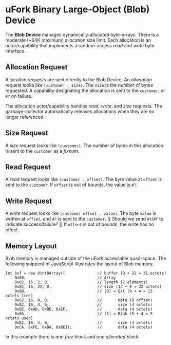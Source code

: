 # uFork Binary Large-Object (Blob) Device

The **Blob Device** manages dynamically-allocated byte-arrays.
There is a moderate (~64K maximum) allocation size limit.
Each allocation is an actor/capability that implements
a random-access _read_ and _write_ byte interface.

## Allocation Request

Allocation requests are sent directly to the Blob Device.
An _allocation_ request looks like `(customer . size)`.
The `size` is the number of bytes requested.
A capability designating the allocation
is sent to the `customer`,
or `#?` on failure.

The allocation actor/capability handles
_read_, _write_, and _size_ requests.
The garbage-collector automatically releases allocations
when they are no longer referenced.

## Size Request

A _size_ request looks like `(customer)`.
The number of bytes in this allocation
is sent to the `customer` as a _fixnum_.

## Read Request

A _read_ request looks like `(customer . offset)`.
The byte value at `offset` is sent to the `customer`.
If `offset` is out of bounds, the value is `#?`.

## Write Request

A _write_ request looks like `(customer offset . value)`.
The byte `value` is written at `offset`,
and `#?` is sent to the `customer`.
[[ Should we send `#t`/`#f` to indicate success/failure? ]]
If `offset` is out of bounds, the write has no effect.

## Memory Layout

Blob memory is managed outside of
the uFork accessable quad-space.
The following snippent of JavaScript
illustrates the layout of Blob memory.

```
let buf = new Uint8Array([              // buffer (9 + 22 = 31 octets)
    0x88,                               // Array
    0x82, 16, 2, 0,                     // length (2 elements)
    0x82, 16, 22, 0,                    // size (13 + 9 = 22 octets)
    0x8B,                               // [0] = Ext (9 + 4 = 13 octets free)
    0x82, 16, 0, 0,                     //       meta (0 offset)
    0x82, 16, 4, 0,                     //       size (4 octets)
    0xDE, 0xAD, 0xBE, 0xEF,             //       data (4 octets)
    0x8A,                               // [1] = Blob (5 + 4 = 9 octets used)
    0x82, 16, 4, 0,                     //       size (4 octets)
    0xCA, 0xFE, 0xBA, 0xBE]);           //       data (4 octets)
```

In this example
there is one _free_ block
and one _allocated_ block.

